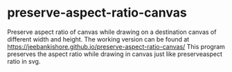 # preserve-aspect-ratio-canvas
Preserve aspect ratio of canvas while drawing on a destination canvas of different width and height.
The working version can be found at https://jeebankishore.github.io/preserve-aspect-ratio-canvas/
This program preserves the aspect ratio while drawing in canvas just like preserveaspect ratio in svg.

